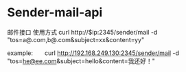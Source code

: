 # Sender-mail-api
邮件接口
使用方式
curl http://$ip:2345/sender/mail  -d "tos=a@.com,b@.com&subject=xx&content=yy"



example:
       curl http://192.168.249.130:2345/sender/mail -d  "tos=he@ee.com&subject=hello&content=我还好！"
